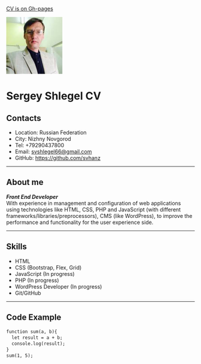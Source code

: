 <!--HEADER-->
[CV is on Gh-pages](https://svhanz.github.io/rsschool-cv/cv)

![foto](foto.jpg)
# Sergey Shlegel CV 
<!--CONTACTS-->
## Contacts
* Location: Russian Federation
* City: Nizhny Novgorod
* Tel: +79290437800
* Email: svshlegel66@gmail.com
* GitHub: https://github.com/svhanz
***
<!--DESCRIPTION--> 
## About me
***Front End Developer***  
With experience in management and configuration of web applications using technologies like HTML, CSS, PHP and JavaScript (with different frameworks/libraries/preprocessors), CMS (like WordPress),  to improve the performance and functionality for the user experience side.  
***
## Skills
* HTML
* CSS (Bootstrap, Flex, Grid)
* JavaScript (In progress)
* PHP (In progress)
* WordPress Developer (In progress)
* Git/GitHub
***
## Code Example
```
function sum(a, b){
  let result = a + b;
  console.log(result);
}
sum(1, 5);
```
